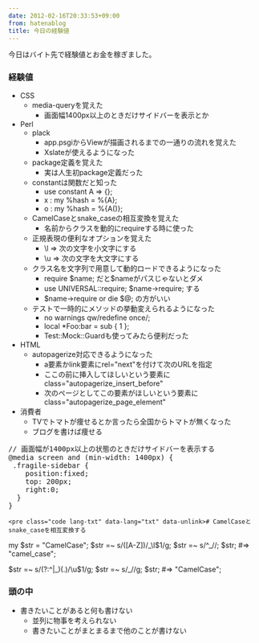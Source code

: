 ```yaml
---
date: 2012-02-16T20:33:53+09:00
from: hatenablog
title: 今日の経験値
---
```


<p>今日はバイト先で経験値とお金を稼ぎました。</p>

<div class="section">
    <h3>経験値</h3>

<ul>
<li>CSS
<ul>
<li>media-queryを覚えた
<ul>
<li>画面幅1400px以上のときだけサイドバーを表示とか</li>
</ul>
</li>
</ul>
</li>
<li>Perl
<ul>
<li>plack
<ul>
<li>app.psgiからViewが描画されるまでの一通りの流れを覚えた</li>
<li>Xslateが使えるようになった</li>
</ul>
</li>
<li>package定義を覚えた
<ul>
<li>実は人生初package定義だった</li>
</ul>
</li>
<li>constantは関数だと知った
<ul>
<li>use constant A =&gt; {};</li>
<li>x : my %hash = %{A};</li>
<li>o : my %hash = %{A()};</li>
</ul>
</li>
<li>CamelCaseとsnake_caseの相互変換を覚えた
<ul>
<li>名前からクラスを動的にrequireする時に使った</li>
</ul>
</li>
<li>正規表現の便利なオプションを覚えた
<ul>
<li>\l =&gt; 次の文字を小文字にする</li>
<li>\u =&gt; 次の文字を大文字にする</li>
</ul>
</li>
<li>クラス名を文字列で用意して動的ロードできるようになった
<ul>
<li>require $name; だと$nameがパスじゃないとダメ</li>
<li>use UNIVERSAL::require; $name-&gt;require; する</li>
<li>$name-&gt;require or die $@; の方がいい</li>
</ul>
</li>
<li>テストで一時的にメソッドの挙動変えられるようになった
<ul>
<li>no warnings qw/redefine once/;</li>
<li>local *Foo:bar = sub { 1 };</li>
<li>Test::Mock::Guardも使ってみたら便利だった</li>
</ul>
</li>
</ul>
</li>
<li>HTML
<ul>
<li>autopagerize対応できるようになった
<ul>
<li>a要素かlink要素にrel="next"を付けて次のURLを指定</li>
<li>ここの前に挿入してほしいという要素にclass="autopagerize_insert_before"</li>
<li>次のページとしてこの要素がほしいという要素にclass="autopagerize_page_element"</li>
</ul>
</li>
</ul>
</li>
<li>消費者
<ul>
<li>TVでトマトが痩せるとか言ったら全国からトマトが無くなった</li>
<li>ブログを書けば痩せる</li>
</ul>
</li>
</ul>
    <pre class="code lang-txt" data-lang="txt" data-unlink>// 画面幅が1400px以上の状態のときだけサイドバーを表示する
@media screen and (min-width: 1400px) {
 .fragile-sidebar {
    position:fixed;
    top: 200px;
    right:0;
  }
}</pre>

    <pre class="code lang-txt" data-lang="txt" data-unlink># CamelCaseとsnake_caseを相互変換する
my $str = "CamelCase";
$str =~ s/([A-Z])/_\l$1/g;
$str =~ s/^_//;
$str; #=&gt; "camel_case";

$str =~ s/(?:^|_)(.)/\u$1/g;
$str =~ s/_//g;
$str; #=&gt; "CamelCase";</pre>

</div>
<div class="section">
    <h3>頭の中</h3>

<ul>
<li>書きたいことがあると何も書けない
<ul>
<li>並列に物事を考えられない</li>
<li>書きたいことがまとまるまで他のことが書けない</li>
</ul>
</li>
</ul>
</div>

